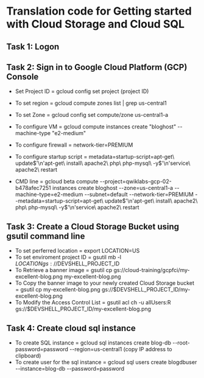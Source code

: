 # Translation code for Getting started with Cloud Storage and Cloud SQL

## Task 1: Logon

## Task 2: Sign in to Google Cloud Platform (GCP) Console
- Set Project ID
= gcloud config set project (project ID)
- To set region
= gcloud compute zones list | grep us-central1
- To set Zone
= gcloud config set compute/zone us-central1-a
- To configure VM
= gcloud compute instances create "bloghost" --machine-type "e2-medium" 
- To configure firewall
= network-tier=PREMIUM
- To configure startup script
= metadata=startup-script=apt-get\ update$'\n'apt-get\ install\ apache2\ php\ php-mysql\ -y$'\n'service\ apache2\ restart

- CMD line
= gcloud beta compute --project=qwiklabs-gcp-02-b478afec7251 instances create bloghost --zone=us-central1-a --machine-type=e2-medium --subnet=default --network-tier=PREMIUM --metadata=startup-script=apt-get\ update$'\n'apt-get\ install\ apache2\ php\ php-mysql\ -y$'\n'service\ apache2\ restart

## Task 3: Create a Cloud Storage Bucket using gsutil command line
- To set perferred location
= export LOCATION=US
- To set enviroment project ID
= gsutil mb -l $LOCATION gs://$DEVSHELL_PROJECT_ID
- To Retrieve a banner image
= gsutil cp gs://cloud-training/gcpfci/my-excellent-blog.png my-excellent-blog.png
- To Copy the banner image to your newly created Cloud Storage bucket
= gsutil cp my-excellent-blog.png gs://$DEVSHELL_PROJECT_ID/my-excellent-blog.png
- To Modify the Access Control List
= gsutil acl ch -u allUsers:R gs://$DEVSHELL_PROJECT_ID/my-excellent-blog.png

## Task 4: Create cloud sql instance
- To create SQL instance
= gcloud sql instances create blog-db --root-password=password --region=us-central1
(copy IP address to clipboard)
- To create user for the sql instance
= gcloud sql users create blogdbuser --instance=blog-db --password=password

